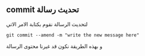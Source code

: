 ## commit تحديث رسالة 
لتحديث الرسالة نقوم بكتابة الامر الاتي

`git commit --amend -m "write the new message here"`

و بهذه الطريقة نكون قد غيرنا محتوى الرسالة
